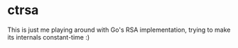 # ctrsa

This is just me playing around with Go's RSA implementation, trying to make
its internals constant-time :)
